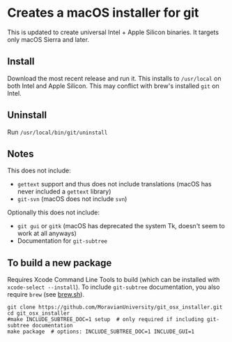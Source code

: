 # Creates a macOS installer for git

This is updated to create universal Intel + Apple Silicon binaries. It targets only macOS Sierra and later.

## Install

Download the most recent release and run it. This installs to `/usr/local` on both Intel and Apple Silicon. This may conflict with brew's installed `git` on Intel.

## Uninstall

Run `/usr/local/bin/git/uninstall`

## Notes

This does not include:

* `gettext` support and thus does not include translations (macOS has never included a `gettext` library)
* `git-svn` (macOS does not include `svn`)

Optionally this does not include:

* `git gui` or `gitk` (macOS has deprecated the system Tk, doesn't seem to work at all anyways)
* Documentation for `git-subtree`

## To build a new package

Requires Xcode Command Line Tools to build (which can be installed with `xcode-select --install`). To include `git-subtree` documentation, you also require `brew` (see [brew.sh](https://brew.sh/)).

```shell
git clone https://github.com/MoravianUniversity/git_osx_installer.git
cd git_osx_installer
#make INCLUDE_SUBTREE_DOC=1 setup  # only required if including git-subtree documentation 
make package  # options: INCLUDE_SUBTREE_DOC=1 INCLUDE_GUI=1
```
